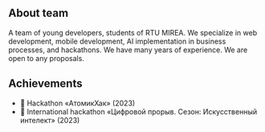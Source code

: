## About team
A team of young developers, students of RTU MIREA. 
We specialize in web development, mobile development, AI implementation in business processes, and hackathons. We have many years of experience. 
We are open to any proposals.

## Achievements

- 🥇 Hackathon «АтомикХак» (2023)
- 🥉 International hackathon «Цифровой прорыв. Сезон: Искусственный интелект» (2023)
